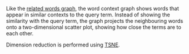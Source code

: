 Like the [related words graph](/manual/relatedwords), the word context graph shows words that appear in similar contexts to the query term. Instead of showing the similarity with the query term, the graph projects the neighbouring words onto a two-dimensional scatter plot, showing how close the terms are to each other.

Dimension reduction is performed using [TSNE](https://en.wikipedia.org/wiki/T-distributed_stochastic_neighbor_embedding).
